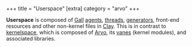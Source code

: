 +++
title = "Userspace"
[extra]
category = "arvo"
+++

**Userspace** is composed of [Gall](/reference/glossary/gall)
[agents](/reference/glossary/agent), [threads](/reference/glossary/thread),
[generators](/reference/glossary/generator), front-end resources and other
non-kernel files in [Clay](/reference/glossary/clay). This is in contrast to
[kernelspace](/reference/glossary/kernel), which is composed of
[Arvo](/reference/glossary/arvo), its [vanes](/reference/glossary/vane) (kernel
modules), and associated libraries.
